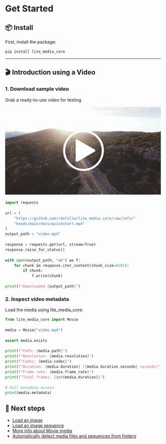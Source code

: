 # Get Started


## 📦 Install

First, install the package:

```bash
pip install lite_media_core
```

---

## 🎬 Introduction using a Video

### 1. Download sample video

Grab a ready-to-use video for testing



[![Alt text](assets/quickstart_placeholder.jpeg)](assets/quickstart.mp4)


```python
import requests

url = (
	"https://github.com/rdelillo/lite_media_core/raw/refs/"
	"heads/main/docs/quickstart.mp4"
)
output_path = "video.mp4"

response = requests.get(url, stream=True)
response.raise_for_status()

with open(output_path, "wb") as f:
    for chunk in response.iter_content(chunk_size=8192):
        if chunk:
            f.write(chunk)

print(f"Downloaded {output_path}")
```

### 2. Inspect video metadata

Load the media using lite_media_core:

```python
from lite_media_core import Movie

media = Movie("video.mp4")

assert media.exists

print(f"Path: {media.path}")
print(f"Resolution: {media.resolution}")
print(f"Codec: {media.codec}")
print(f"Duration: {media.duration} ({media.duration.seconds} seconds)")
print(f"Frame rate: {media.frame_rate}")
print(f"Total frames: {int(media.duration)}")

# Full metadata access
print(media.metadata)
```

## 🧩 Next steps

* [Load an image](api/sequence/#image)
* [Load an image sequence](api/sequence/#imagesequence)
* [More info about Movie media](api/movie/)
* [Automatically detect media files and sequences from folders](api/utils/#discover-media-with-mediaos)
